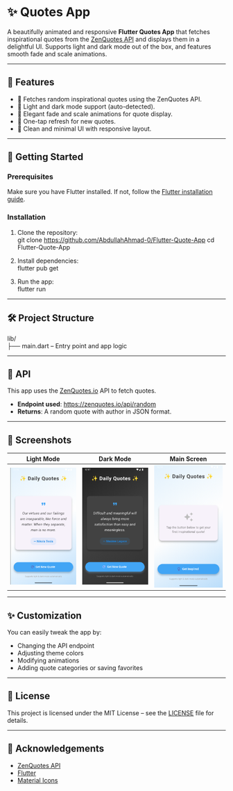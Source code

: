 # ✨ Quotes App

A beautifully animated and responsive **Flutter Quotes App** that fetches inspirational quotes from the [ZenQuotes API](https://zenquotes.io/) and displays them in a delightful UI. Supports light and dark mode out of the box, and features smooth fade and scale animations.

---

## 📱 Features

- 🧠 Fetches random inspirational quotes using the ZenQuotes API.
- 🎨 Light and dark mode support (auto-detected).
- 💫 Elegant fade and scale animations for quote display.
- 🔁 One-tap refresh for new quotes.
- 🧭 Clean and minimal UI with responsive layout.

---

## 🚀 Getting Started

### Prerequisites

Make sure you have Flutter installed. If not, follow the [Flutter installation guide](https://docs.flutter.dev/get-started/install).

### Installation

1. Clone the repository:  
   git clone https://github.com/AbdullahAhmad-0/Flutter-Quote-App
   cd Flutter-Quote-App

2. Install dependencies:  
   flutter pub get

3. Run the app:  
   flutter run

---

## 🛠️ Project Structure

lib/  
├── main.dart        – Entry point and app logic

---

## 🔌 API

This app uses the [ZenQuotes.io](https://zenquotes.io/) API to fetch quotes.

- **Endpoint used**: https://zenquotes.io/api/random
- **Returns**: A random quote with author in JSON format.

---

## 📸 Screenshots

| Light Mode                                                                               | Dark Mode | Main Screen |
|------------------------------------------------------------------------------------------|-----------|-------|
| ![light](https://github.com/AbdullahAhmad-0/Flutter-Quote-App/blob/master/assets/sl.png) | ![dark](https://github.com/AbdullahAhmad-0/Flutter-Quote-App/blob/master/assets/sd.png) | ![Main](https://github.com/AbdullahAhmad-0/Flutter-Quote-App/blob/master/assets/slm.png) |

---

## ✨ Customization

You can easily tweak the app by:
- Changing the API endpoint
- Adjusting theme colors
- Modifying animations
- Adding quote categories or saving favorites

---

## 📄 License

This project is licensed under the MIT License – see the [LICENSE](LICENSE) file for details.

---

## 🙌 Acknowledgements

- [ZenQuotes API](https://zenquotes.io/)
- [Flutter](https://flutter.dev/)
- [Material Icons](https://fonts.google.com/icons)
